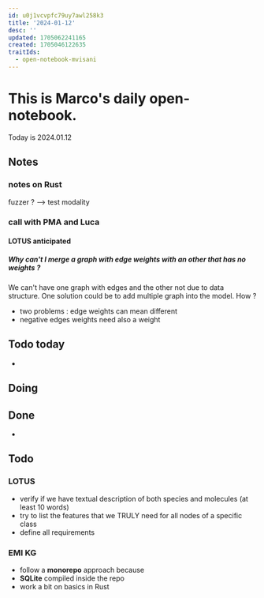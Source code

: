 ```yaml
---
id: u0j1vcvpfc79uy7awl258k3
title: '2024-01-12'
desc: ''
updated: 1705062241165
created: 1705046122635
traitIds:
  - open-notebook-mvisani
---
```

# This is Marco's daily open-notebook.

Today is 2024.01.12


## Notes
### notes on Rust
fuzzer ? --> test modality 


### call with PMA and Luca
#### LOTUS anticipated
##### Why can't I merge a graph with edge weights with an other that has no weights ? 
We can't have one graph with edges and the other not due to data structure. One solution could be to add multiple graph into the model. How ?

* two problems : edge weights can mean different 
* negative edges weights need also a weight

## Todo today
* 

## Doing


## Done
* 


## Todo
### LOTUS
* verify if we have textual description of both species and molecules (at least 10 words) 
* try to list the features that we TRULY need for all nodes of a specific class 
* define all requirements 

### EMI KG
* follow a **monorepo** approach because 
* **SQLite** compiled inside the repo
* work a bit on basics in Rust